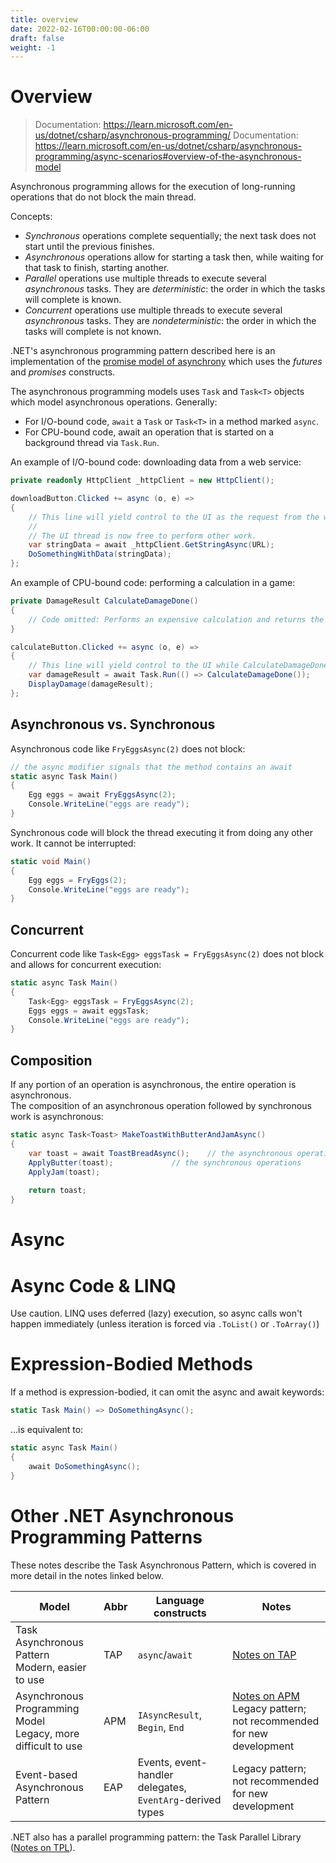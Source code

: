 ```yaml
---
title: overview
date: 2022-02-16T00:00:00-06:00
draft: false
weight: -1
---
```


# Overview
> Documentation: https://learn.microsoft.com/en-us/dotnet/csharp/asynchronous-programming/
> Documentation: https://learn.microsoft.com/en-us/dotnet/csharp/asynchronous-programming/async-scenarios#overview-of-the-asynchronous-model

Asynchronous programming allows for the execution of long-running operations that do not block the main thread. 

Concepts:
- *Synchronous* operations complete sequentially; the next task does not start until the previous finishes. 
- *Asynchronous* operations allow for starting a task then, while waiting for that task to finish, starting another.
- *Parallel* operations use multiple threads to execute several *asynchronous* tasks. They are *deterministic*: the order in which the tasks will complete is known.
- *Concurrent* operations use multiple threads to execute several *asynchronous* tasks. They are *nondeterministic*: the order in which the tasks will complete is not known.

.NET's asynchronous programming pattern described here is an implementation of the [promise model of asynchrony][promise-model] which uses the *futures* and *promises* constructs.

The asynchronous programming models uses `Task` and `Task<T>` objects which model asynchronous operations. Generally:
- For I/O-bound code, `await` a `Task` or `Task<T>` in a method marked `async`.
- For CPU-bound code, await an operation that is started on a background thread via `Task.Run`.

An example of I/O-bound code: downloading data from a web service:
```cs
private readonly HttpClient _httpClient = new HttpClient();

downloadButton.Clicked += async (o, e) =>
{
    // This line will yield control to the UI as the request from the web service is happening.
    //
    // The UI thread is now free to perform other work.
    var stringData = await _httpClient.GetStringAsync(URL);
    DoSomethingWithData(stringData);
};
```

An example of CPU-bound code: performing a calculation in a game:
```cs
private DamageResult CalculateDamageDone()
{
    // Code omitted: Performs an expensive calculation and returns the result of that calculation.
}

calculateButton.Clicked += async (o, e) =>
{
    // This line will yield control to the UI while CalculateDamageDone() performs its work. The UI thread is free to perform other work.
    var damageResult = await Task.Run(() => CalculateDamageDone());
    DisplayDamage(damageResult);
};
```

## Asynchronous vs. Synchronous
Asynchronous code like `FryEggsAsync(2)` does not block:
```cs
// the async modifier signals that the method contains an await
static async Task Main() 
{ 
	Egg eggs = await FryEggsAsync(2);
	Console.WriteLine("eggs are ready");
}
```

Synchronous code will block the thread executing it from doing any other work.  It cannot be interrupted:
```cs
static void Main() 
{
	Egg eggs = FryEggs(2);
	Console.WriteLine("eggs are ready");
}
```

## Concurrent
Concurrent code like `Task<Egg> eggsTask = FryEggsAsync(2)` does not block and allows for concurrent execution:
```cs
static async Task Main() 
{
	Task<Egg> eggsTask = FryEggsAsync(2);
	Eggs eggs = await eggsTask;
	Console.WriteLine("eggs are ready");
}
```

## Composition
If any portion of an operation is asynchronous, the entire operation is asynchronous.  
The composition of an asynchronous operation followed by synchronous work is asynchronous:
```cs
static async Task<Toast> MakeToastWithButterAndJamAsync() 
{
	var toast = await ToastBreadAsync();	// the asynchronous operation
	ApplyButter(toast);				// the synchronous operations
	ApplyJam(toast);
	
	return toast;
}
```

# Async


# Async Code & LINQ
Use caution.  LINQ uses deferred (lazy) execution, so async calls won't happen immediately (unless iteration is forced via `.ToList()` or `.ToArray()`)

# Expression-Bodied Methods
If a method is expression-bodied, it can omit the async and await keywords:

```cs
static Task Main() => DoSomethingAsync();
```
…is equivalent to:
```cs
static async Task Main() 
{
	await DoSomethingAsync();
}
```

# Other .NET Asynchronous Programming Patterns
These notes describe the Task Asynchronous Pattern, which is covered in more detail in the notes linked below.

| Model                                                               | Abbr | Language <br /> constructs                                | Notes                                                                                                                                     |
| ------------------------------------------------------------------- | ---- | --------------------------------------------------------- | ----------------------------------------------------------------------------------------------------------------------------------------- |
| Task Asynchronous Pattern <br /> Modern, easier to use              | TAP  | `async`/`await`                                           | [Notes on TAP](./task-based-asynchronous-programming-(tap)-(async-await)/overview)                                                        |
| Asynchronous Programming Model <br /> Legacy, more difficult to use | APM  | `IAsyncResult`, `Begin`, `End`                            | [Notes on APM](./asynchronous-programming-model-(apm)-(iasyncresult)/overview) <br /> Legacy pattern; not recommended for new development |
| Event-based Asynchronous Pattern                                    | EAP  | Events, event-handler delegates, `EventArg`-derived types | Legacy pattern; not recommended for new development                                                                                       |

.NET also has a parallel programming pattern: the Task Parallel Library ([Notes on TPL](../parallel-programming-(tpl)/)).

[promise-model]: https://en.wikipedia.org/wiki/Futures_and_promises